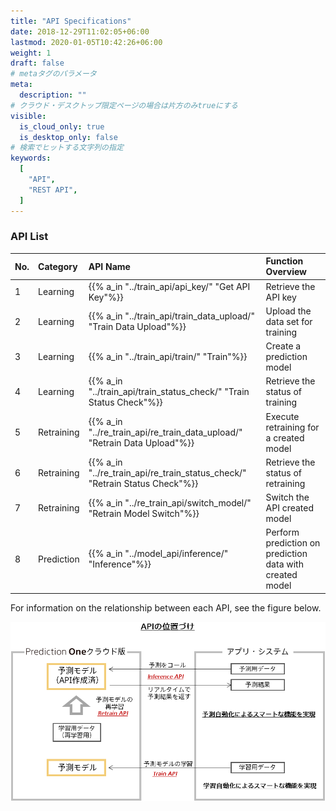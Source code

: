 ```yaml
---
title: "API Specifications"
date: 2018-12-29T11:02:05+06:00
lastmod: 2020-01-05T10:42:26+06:00
weight: 1
draft: false
# metaタグのパラメータ
meta:
  description: ""
# クラウド・デスクトップ限定ページの場合は片方のみtrueにする
visible:
  is_cloud_only: true
  is_desktop_only: false
# 検索でヒットする文字列の指定
keywords:
  [
    "API",
    "REST API",
  ]
---
```


### API List

| No.  | Category    |  API Name     | Function Overview              |
| :--- | :--------- | :--------- | :------------------  |
|1 | Learning | {{% a_in "../train_api/api_key/" "Get API Key"%}} | Retrieve the API key|
|2 | Learning | {{% a_in "../train_api/train_data_upload/" "Train Data Upload"%}} | Upload the data set for training|
|3 | Learning | {{% a_in "../train_api/train/" "Train"%}} |Create a prediction model|
|4 | Learning | {{% a_in "../train_api/train_status_check/" "Train Status Check"%}} | Retrieve the status of training|
|5 | Retraining | {{% a_in "../re_train_api/re_train_data_upload/" "Retrain Data Upload"%}} | Execute retraining for a created model|
|6 | Retraining | {{% a_in "../re_train_api/re_train_status_check/" "Retrain Status Check"%}} | Retrieve the status of retraining|
|7 | Retraining | {{% a_in "../re_train_api/switch_model/" "Retrain Model Switch"%}} | Switch the API created model|
|8 | Prediction | {{% a_in "../model_api/inference/" "Inference"%}}  | Perform prediction on prediction data with created model|

For information on the relationship between each API, see the figure below.

![](../img_en/t_slide109.png)


